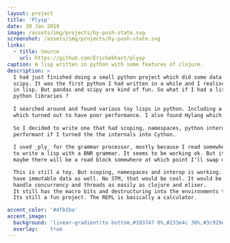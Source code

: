 ```yaml
---
layout: project
title: 'Plysp'
date: 30 Jan 2019
image: /assets/img/projects/hy-push-state.svg
screenshot: /assets/img/projects/hy-push-state.svg
links:
  - title: Source
    url: https://github.com/EricGebhart/plysp
caption: A lisp written in python with some features of clojure.
description: >
  I had just finished doing a small python project which did some data analysis using pandas and
  scipy. It was the first python I had written in a while and I realised I missed programming
  in lisp. But pandas and scipy are kind of fun. So what if I had a lisp that could use
  python libraries ?
  
  I searched around and found various toy lisps in python. Including a complete port of clojure
  which turned out to have poor performance. I also found Hylang which isn't really a lisp IMHO.
  
  So I decided to write one that had scoping, namespaces, python interop, and which might be
  performant if I turned the the internals into Cython.
  
  I used _ply_ for the grammar processor, mostly because I read somewhere that it was impossible
  to write a lisp with a BNR grammar. It seems to be working ok. But it's not done yet. So
  maybe there will be a road block somewhere at which point I'll swap out the grammar.

  This is still a toy. But scoping, namespaces and interop is working. It does
  have immutable data as well. No STM, that would be cool. It would be nice for this to
  handle concurrency and threads as easily as clojure and elixer.
  It still has the macro bits and destructuring into the environments to go.  
  Its still a fun project. The REPL is basically a calculator.

accent_color: '#4fb1ba'
accent_image:
  background: 'linear-gradient(to bottom,#193747 0%,#233e4c 30%,#3c929e 50%,#d5d5d4 70%,#cdccc8 100%)'
  overlay:    true
---
```

